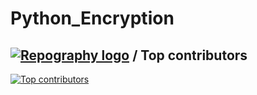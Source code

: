 # Python_Encryption

## [![Repography logo](https://images.repography.com/logo.svg)](https://repography.com) / Top contributors
[![Top contributors](https://images.repography.com/35374865/DeFragedGaming/Python_Encryption/top-contributors/SZEPhNsyRz0akuoWqboW39Xrgh3Vg_RnRDyT_UQAj7o/uWcWsUhHW7i3cGOozZz5FP8lkEtbytj5oNgM2PW53oA_table.svg)](https://github.com/DeFragedGaming/Python_Encryption/graphs/contributors)


